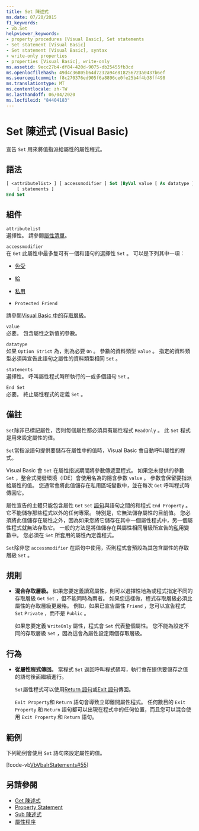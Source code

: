 ```yaml
---
title: Set 陳述式
ms.date: 07/20/2015
f1_keywords:
- vb.Set
helpviewer_keywords:
- property procedures [Visual Basic], Set statements
- Set statement [Visual Basic]
- Set statement [Visual Basic], syntax
- write-only properties
- properties [Visual Basic], write-only
ms.assetid: 9ecc27b4-df84-420d-9075-db25455fb3cd
ms.openlocfilehash: 49d4c36805b64d7232a94e818256723a0437b6ef
ms.sourcegitcommit: f8c270376ed905f6a8896ce0fe25b4f4b38ff498
ms.translationtype: MT
ms.contentlocale: zh-TW
ms.lasthandoff: 06/04/2020
ms.locfileid: "84404183"
---
```

# <a name="set-statement-visual-basic"></a>Set 陳述式 (Visual Basic)
宣告 `Set` 用來將值指派給屬性的屬性程式。  
  
## <a name="syntax"></a>語法  
  
```vb  
[ <attributelist> ] [ accessmodifier ] Set (ByVal value [ As datatype ])  
    [ statements ]  
End Set  
```  
  
## <a name="parts"></a>組件  
 `attributelist`  
 選擇性。 請參閱[屬性清單](attribute-list.md)。  
  
 `accessmodifier`  
 在 `Get` 此屬性中最多隻可有一個和語句的選擇性 `Set` 。 可以是下列其中一項：  
  
- [免受](../modifiers/protected.md)  
  
- [給](../modifiers/friend.md)  
  
- [私用](../modifiers/private.md)  
  
- `Protected Friend`  
  
 請參閱[Visual Basic 中的存取層級](../../programming-guide/language-features/declared-elements/access-levels.md)。  
  
 `value`  
 必要。 包含屬性之新值的參數。  
  
 `datatype`  
 如果 `Option Strict` 為，則為必要 `On` 。 參數的資料類型 `value` 。 指定的資料類型必須與宣告此語句之屬性的資料類型相同 `Set` 。  
  
 `statements`  
 選擇性。 呼叫屬性程式時所執行的一或多個語句 `Set` 。  
  
 `End Set`  
 必要。 終止屬性程式的定義 `Set` 。  
  
## <a name="remarks"></a>備註  
 `Set`除非已標記屬性，否則每個屬性都必須具有屬性程式 `ReadOnly` 。 此 `Set` 程式是用來設定屬性的值。  
  
 `Set`當指派語句提供要儲存在屬性中的值時，Visual Basic 會自動呼叫屬性的程式。  
  
 Visual Basic 會 `Set` 在屬性指派期間將參數傳遞至程式。 如果您未提供的參數 `Set` ，整合式開發環境（IDE）會使用名為的隱含參數 `value` 。 參數會保留要指派給屬性的值。 您通常會將此值儲存在私用區域變數中，並在每次 `Get` 呼叫程式時傳回它。  
  
 屬性宣告的主體只能包含屬性 `Get` `Set` [語句](property-statement.md)與語句之間的和程式 `End Property` 。 它不能儲存那些程式以外的任何專案。 特別是，它無法儲存屬性的目前值。 您必須將此值儲存在屬性之外，因為如果您將它儲存在其中一個屬性程式中，另一個屬性程式就無法存取它。 一般的方法是將值儲存在與屬性相同層級所宣告的[私](../modifiers/private.md)用變數中。 您必須在 `Set` 所套用的屬性內定義程式。  
  
 `Set`除非您 `accessmodifier` 在語句中使用，否則程式會預設為其包含屬性的存取層級 `Set` 。  
  
## <a name="rules"></a>規則  
  
- **混合存取層級。** 如果您要定義讀寫屬性，則可以選擇性地為或程式指定不同的存取層級 `Get` `Set` ，但不能同時為兩者。 如果您這樣做，程式存取層級必須比屬性的存取層級更嚴格。 例如，如果已宣告屬性 `Friend` ，您可以宣告程式 `Set` `Private` ，而不是 `Public` 。  
  
     如果您要定義 `WriteOnly` 屬性，程式會 `Set` 代表整個屬性。 您不能為設定不同的存取層級 `Set` ，因為這會為屬性設定兩個存取層級。  
  
## <a name="behavior"></a>行為  
  
- **從屬性程式傳回。** 當程式 `Set` 返回呼叫程式碼時，執行會在提供要儲存之值的語句後面繼續進行。  
  
     `Set`屬性程式可以使用[Return 語句](return-statement.md)或[Exit 語句](exit-statement.md)傳回。  
  
     `Exit Property`和 `Return` 語句會導致立即離開屬性程式。 任何數目的 `Exit Property` 和 `Return` 語句都可以出現在程式中的任何位置，而且您可以混合使用 `Exit Property` 和 `Return` 語句。  
  
## <a name="example"></a>範例  
 下列範例會使用 `Set` 語句來設定屬性的值。  
  
 [!code-vb[VbVbalrStatements#55](~/samples/snippets/visualbasic/VS_Snippets_VBCSharp/VbVbalrStatements/VB/Class1.vb#55)]  
  
## <a name="see-also"></a>另請參閱

- [Get 陳述式](get-statement.md)
- [Property Statement](property-statement.md)
- [Sub 陳述式](sub-statement.md)
- [屬性程序](../../programming-guide/language-features/procedures/property-procedures.md)
